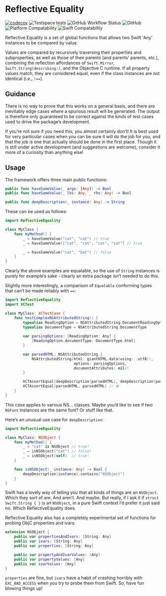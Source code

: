 # Reflective Equality
 [![codecov][image-1]][1] ![Testspace tests][image-2] ![GitHub Workflow Status][image-3] ![GitHub][image-4] 
![Platform Compatability][image-5] ![Swift Compatability][image-6]

Reflective Equality is a set of global functions that allows two Swift 'Any' instances to be compared by value. 

Values are compared by recursively traversing their properties and subproperties, as well as those of their parents (and parents' parents, etc.), combining the reflection affordances of `Swift.Mirror`, `Swift.String(describing:)`, and the Objective C runtime. If all property values match, they are considered equal, even if the class instances are not identical (i.e., `!==`).

## Guidance

There is no way to prove that this works on a general basis, and there are inevitably edge cases where a spurious result will be generated. The output is therefore only guaranteed to be correct against the kinds of test cases used to drive the package’s development.

If you’re not sure if you need this, you almost certainly don’t! It is best used for very particular cases when you can be sure it will do the job for you, and that the job is one that actually should be done in the first place. Though it is still under active development (and suggestions are welcome), consider it more of a curiosity than anything else!

## Usage

The framework offers three main public functions:

```swift
public func haveSameValue(_ args: [Any]) -> Bool
public func haveSameValue(_ lhs: Any, _ rhs: Any) -> Bool

public func deepDescription(_ instance: Any) -> String
```

These can be used as follows:

```swift
import ReflectiveEquality

class MyClass {
    func myMethod() {
        _ = haveSameValue("cat", "cat") // true
        _ = haveSameValue(["cat", "cat", "cat", "cat"] // true

        _ = haveSameValue("cat", "bat") // false
    }
}
```

Clearly the above examples are equatable, so the use of `String` instances is purely for example’s sake - clearly an extra package isn’t needed to do this.

Slightly more interestingly, a comparison of `Equatable` conforming types that can’t be made reliably with `==`:

```swift
import ReflectiveEquality
import XCTest

class MyClass: XCTestCase {
    func testComplexNSAttributedString() {
        typealias ReadingOption = NSAttributedString.DocumentReadingOptionKey
        typealias DocumentType = NSAttributedString.DocumentType
        
        var parsingOptions: [ReadingOption: Any] {
            [ReadingOption.documentType: DocumentType.html]
        }

        var parsedHTML: NSAttributedString {
            NSAttributedString(html: giantHTML.data(using: .utf8)!,
                               options: parsingOptions,
                               documentAttributes: nil)!
        }

        XCTAssertEqual(deepDescription(parsedHTML), deepDescription(parsedHTML)) // ✅
        XCTAssertEqual(parsedHTML, parsedHTML) // ❌
    }
}
```

This case applies to various NS… classes. Maybe you’d like to see if two `NSFont` instances are the same font? Or stuff like that.

Here’s an unusual use case for `deepDescription`:

```swift
import ReflectiveEquality

class MyClass: NSObject {
    func myMethod() {
        _ = "cat" is NSObject // true!
        _ = isNSObject("cat") // false!
        _ = isNSObject(self)  // true!
    }

    func isNSObject(_ instance: Any) -> Bool {
        deepDescription(instance).contains("NSObject")
    }
}
```

Swift has a lovely way of telling you that all kinds of things are an `NSObject`. Which they sort of are. And aren’t. And maybe. But really, if I ask it if `struct Swift.String { }` is an `NSObject`, in a pure Swift context I’d prefer it just said no. Which ReflectiveEquality does.

Reflective Equality also has a completely experimental set of functions for probing ObjC properties and ivars:

```swift
extension NSObject {    
    public var propertiesAndIvars: [String: Any]
    public var ivars: [String: Any]
    public var properties: [String: Any]

    public var propertyAndIvarValues: [Any]
    public var propertyValues: [Any]
    public var ivarValues: [Any]
}
```

`properties` are fine, but `ivars` have a habit of crashing horribly with `EXC_BAD_ACCESS` when you try to probe them from Swift. So, have fun blowing things up!

[1]:	https://codecov.io/gh/drseg/reflective-equality

[image-1]:	https://codecov.io/gh/drseg/reflective-equality/branch/master/graph/badge.svg?token=FAYRLLCT5P
[image-2]:	https://img.shields.io/testspace/tests/drseg/drseg:reflective-equality/master
[image-3]:	https://img.shields.io/github/actions/workflow/status/drseg/reflective-equality/swift.yml
[image-4]:	https://img.shields.io/github/license/drseg/reflective-equality
[image-5]:	https://img.shields.io/endpoint?url=https%3A%2F%2Fswiftpackageindex.com%2Fapi%2Fpackages%2Fdrseg%2Freflective-equality%2Fbadge%3Ftype%3Dplatforms
[image-6]:	https://img.shields.io/endpoint?url=https%3A%2F%2Fswiftpackageindex.com%2Fapi%2Fpackages%2Fdrseg%2Freflective-equality%2Fbadge%3Ftype%3Dswift-versions